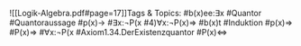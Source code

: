 
![[Logik-Algebra.pdf#page=17]]Tags & Topics:
   #b(x)ee:∃x
   #Quantor
   #Quantoraussage
   #p(x)→
   #∃x:¬P(x
   #4)∀x:¬P(x)⇒
   #b(x)t
   #Induktion
   #p(x)⇒
   #P(x)⇒
   #∀x:¬P(x
   #Axiom1.34.DerExistenzquantor
   #P(x)⇔